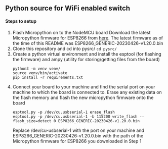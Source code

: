 ## Python source for WiFi enabled switch

#### Steps to setup

1. Flash Micropython on to the NodeMCU board
	Download the latest Micropython firmware for ESP8266 from [here](https://micropython.org/download/ESP8266_GENERIC/). The latest firmware as of the time of this README was ESP8266_GENERIC-20230426-v1.20.0.bin
2. Clone this repository and cd into pysrc/
	`cd pysrc/`
3. Create a python virtual environment and install the esptool (for flashing the firmware) and ampy (utility for storing/getting files from the board)
	```
	python3 -m venv venv/
	source venv/bin/activate
	pip install -r requirements.txt
	```
4. Connect your board to your machine and find the serial port on your machine to which the board is connected to. Erase any existing data on the flash memory and flash the new micropython firmware onto the board
	```
	esptool.py -p /dev/cu.usbserial-1 erase_flash
	esptool.py -p /dev/cu.usbserial-1 -b 115200 write_flash --flash_size=detect 0 ESP8266_GENERIC-20230426-v1.20.0.bin
	```
   Replace /dev/cu-usbserial-1 with the port on your machine and ESP8266_GENERIC-20230426-v1.20.0.bin with the path of the Micropython firmware for ESP8266 you downloaded in Step 1
